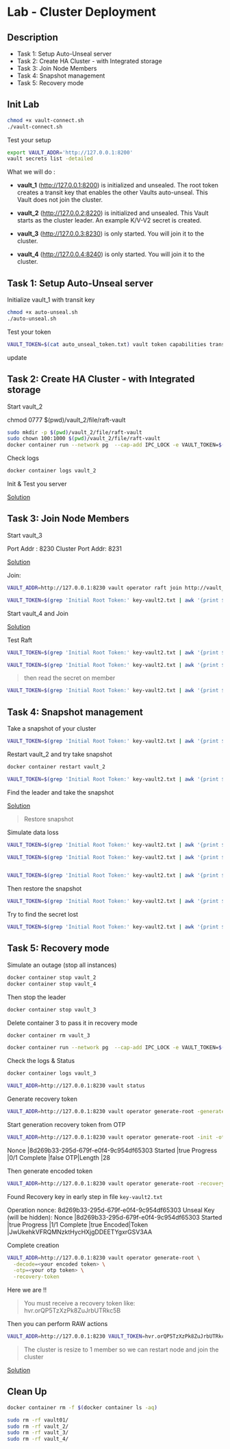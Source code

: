 # Lab - Cluster Deployment

<walkthrough-tutorial-duration duration="45.0"></walkthrough-tutorial-duration>

## Description

* Task 1: Setup Auto-Unseal server
* Task 2: Create HA Cluster - with Integrated storage
* Task 3: Join Node Members
* Task 4: Snapshot management
* Task 5: Recovery mode 


## Init Lab

```bash
chmod +x vault-connect.sh
./vault-connect.sh
```

Test your setup

```bash
export VAULT_ADDR='http://127.0.0.1:8200' 
vault secrets list -detailed
```


What we will do :

* **vault_1** (http://127.0.0.1:8200) is initialized and unsealed. The root token creates a transit key that enables the other Vaults auto-unseal. This Vault does not join the cluster.

* **vault_2** (http://127.0.0.2:8220) is initialized and unsealed. This Vault starts as the cluster leader. An example K/V-V2 secret is created.

* **vault_3** (http://127.0.0.3:8230) is only started. You will join it to the cluster.

* **vault_4** (http://127.0.0.4:8240) is only started. You will join it to the cluster.

## Task 1: Setup Auto-Unseal server

Initialize vault_1 with transit key

```bash
chmod +x auto-unseal.sh
./auto-unseal.sh
```

Test your token

```bash
VAULT_TOKEN=$(cat auto_unseal_token.txt) vault token capabilities transit/encrypt/autounseal
```

update

## Task 2: Create HA Cluster - with Integrated storage

Start vault_2

chmod 0777 $(pwd)/vault_2/file/raft-vault

```bash
sudo mkdir -p $(pwd)/vault_2/file/raft-vault
sudo chown 100:1000 $(pwd)/vault_2/file/raft-vault
docker container run --network pg  --cap-add IPC_LOCK -e VAULT_TOKEN=$(cat auto_unseal_token.txt) --name vault_2 -d -p 8220:8220 -p 8221:8221 -v $(pwd)/vault2-config.hcl:/vault/config/vault.hcl -v $(pwd)/vault_2/file/raft-vault:/vault/file/raft-vault hashicorp/vault:1.12.4 vault server -config=/vault/config/vault.hcl
```

Check logs

```bash
docker container logs vault_2
```

Init & Test you server

[Solution](solutions/task2-vault2.md)

## Task 3: Join Node Members

Start vault_3

Port Addr : 8230
Cluster Port Addr: 8231

[Solution](solutions/task3-vault3.md)

Join:

```bash
VAULT_ADDR=http://127.0.0.1:8230 vault operator raft join http://vault_2:8220

VAULT_TOKEN=$(grep 'Initial Root Token:' key-vault2.txt | awk '{print $NF}') VAULT_ADDR=http://127.0.0.1:8220 vault operator raft list-peers
```

Start vault_4 and Join

[Solution](solutions/task3-vault4.md)

Test Raft

```bash
VAULT_TOKEN=$(grep 'Initial Root Token:' key-vault2.txt | awk '{print $NF}') VAULT_ADDR=http://127.0.0.1:8220 vault secrets enable -path=kv/ kv-v2

VAULT_TOKEN=$(grep 'Initial Root Token:' key-vault2.txt | awk '{print $NF}') VAULT_ADDR=http://127.0.0.1:8220 vault kv put kv/training_test password="password1234"
```

> then read the secret on member

```bash
VAULT_TOKEN=$(grep 'Initial Root Token:' key-vault2.txt | awk '{print $NF}') VAULT_ADDR=http://127.0.0.1:8230 vault kv get kv/training_test
```

## Task 4: Snapshot management

Take a snapshot of your cluster

```bash
VAULT_TOKEN=$(grep 'Initial Root Token:' key-vault2.txt | awk '{print $NF}') VAULT_ADDR=http://127.0.0.1:8220 vault operator raft snapshot save demo.snapshot
```

Restart vault_2 and try take snapshot

```bash
docker container restart vault_2

VAULT_TOKEN=$(grep 'Initial Root Token:' key-vault2.txt | awk '{print $NF}') VAULT_ADDR=http://127.0.0.1:8220 vault operator raft snapshot save demo.snapshot
```

Find the leader and take the snapshot

[Solution](solutions/task4-snapshot.md)

> Restore snapshot

Simulate data loss

```bash
VAULT_TOKEN=$(grep 'Initial Root Token:' key-vault2.txt | awk '{print $NF}') VAULT_ADDR=http://127.0.0.1:8230 vault kv get kv/training_test

VAULT_TOKEN=$(grep 'Initial Root Token:' key-vault2.txt | awk '{print $NF}') VAULT_ADDR=http://127.0.0.1:8230 vault kv metadata delete kv/training_test


VAULT_TOKEN=$(grep 'Initial Root Token:' key-vault2.txt | awk '{print $NF}') VAULT_ADDR=http://127.0.0.1:8230 vault kv get kv/training_test
```

Then restore the snapshot

```bash
VAULT_TOKEN=$(grep 'Initial Root Token:' key-vault2.txt | awk '{print $NF}') VAULT_ADDR=http://127.0.0.1:8230 vault operator raft snapshot restore demo.snapshot
```

Try to find the secret lost

```bash
VAULT_TOKEN=$(grep 'Initial Root Token:' key-vault2.txt | awk '{print $NF}') VAULT_ADDR=http://127.0.0.1:8230 vault kv get kv/training_test
```

## Task 5: Recovery mode 

Simulate an outage (stop all instances)

```bash
docker container stop vault_2
docker container stop vault_4
```

Then stop the leader

```bash
docker container stop vault_3
```

Delete container 3 to pass it in recovery mode

```bash
docker container rm vault_3

docker container run --network pg  --cap-add IPC_LOCK -e VAULT_TOKEN=$(cat auto_unseal_token.txt) --name vault_3 -d -p 8230:8230 -p 8231:8231 -v $(pwd)/vault3-config.hcl:/vault/config/vault.hcl -v $(pwd)/vault_3/file/raft-vault:/vault/file/raft-vault hashicorp/vault:1.12.4 vault server -recovery -config=/vault/config/vault.hcl
```

Check the logs & Status

```bash
docker container logs vault_3

VAULT_ADDR=http://127.0.0.1:8230 vault status
```

Generate recovery token

```bash
VAULT_ADDR=http://127.0.0.1:8230 vault operator generate-root -generate-otp -recovery-token
```

Start generation recovery token from OTP

```bash
VAULT_ADDR=http://127.0.0.1:8230 vault operator generate-root -init -otp=<your otp token> -recovery-token
```

Nonce        |8d269b33-295d-679f-e0f4-9c954df65303
Started      |true
Progress     |0/1
Complete     |false
OTP|Length   |28


Then generate encoded token

```bash
VAULT_ADDR=http://127.0.0.1:8230 vault operator generate-root -recovery-token
```

Found Recovery key in early step in file `key-vault2.txt`

Operation nonce: 8d269b33-295d-679f-e0f4-9c954df65303
Unseal Key (will be hidden): 
Nonce           |8d269b33-295d-679f-e0f4-9c954df65303
Started         |true
Progress        |1/1
Complete        |true
Encoded|Token   |JwUkehkVFRQMNzktHycHXjgDDEETYgxrGSV3AA

Complete creation

```bash
VAULT_ADDR=http://127.0.0.1:8230 vault operator generate-root \
  -decode=<your encoded token> \
  -otp=<your otp token> \
  -recovery-token
```

Here we are !!

> You must receive a recovery token like: hvr.orQP5TzXzPk8ZuJrbUTRkc5B

Then you can perform RAW actions

```bash
VAULT_ADDR=http://127.0.0.1:8230 VAULT_TOKEN=hvr.orQP5TzXzPk8ZuJrbUTRkc5B vault list sys/raw/sys
```


> The cluster is resize to 1 member so we can restart node and join the cluster

[Solution](solutions/task5-recovery.md)

## Clean Up

```bash
docker container rm -f $(docker container ls -aq)
```

```bash
sudo rm -rf vault01/
sudo rm -rf vault_2/
sudo rm -rf vault_3/
sudo rm -rf vault_4/
```